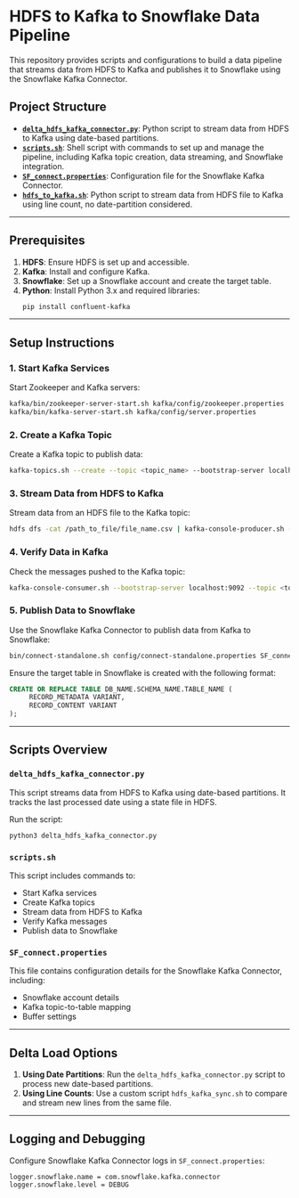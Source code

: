 # HDFS to Kafka to Snowflake Data Pipeline

This repository provides scripts and configurations to build a data pipeline that streams data from HDFS to Kafka and publishes it to Snowflake using the Snowflake Kafka Connector.

## Project Structure

- **[`delta_hdfs_kafka_connector.py`](delta_hdfs_kafka_connector.py)**: Python script to stream data from HDFS to Kafka using date-based partitions.
- **[`scripts.sh`](scripts.sh)**: Shell script with commands to set up and manage the pipeline, including Kafka topic creation, data streaming, and Snowflake integration.
- **[`SF_connect.properties`](SF_connect.properties)**: Configuration file for the Snowflake Kafka Connector.
- **[`hdfs_to_kafka.sh`](hdfs_to_kafka.sh)**: Python script to stream data from HDFS file to Kafka using line count, no date-partition considered.

---

## Prerequisites

1. **HDFS**: Ensure HDFS is set up and accessible.
2. **Kafka**: Install and configure Kafka.
3. **Snowflake**: Set up a Snowflake account and create the target table.
4. **Python**: Install Python 3.x and required libraries:
    ```bash
    pip install confluent-kafka
    ```

---

## Setup Instructions

### 1. Start Kafka Services
Start Zookeeper and Kafka servers:
```bash
kafka/bin/zookeeper-server-start.sh kafka/config/zookeeper.properties
kafka/bin/kafka-server-start.sh kafka/config/server.properties
```

### 2. Create a Kafka Topic
Create a Kafka topic to publish data:
```bash
kafka-topics.sh --create --topic <topic_name> --bootstrap-server localhost:9092 --partitions 1 --replication-factor 1
```

### 3. Stream Data from HDFS to Kafka
Stream data from an HDFS file to the Kafka topic:
```bash
hdfs dfs -cat /path_to_file/file_name.csv | kafka-console-producer.sh --broker-list localhost:9092 --topic <topic_name>
```

### 4. Verify Data in Kafka
Check the messages pushed to the Kafka topic:
```bash
kafka-console-consumer.sh --bootstrap-server localhost:9092 --topic <topic_name> --from-beginning
```

### 5. Publish Data to Snowflake
Use the Snowflake Kafka Connector to publish data from Kafka to Snowflake:
```bash
bin/connect-standalone.sh config/connect-standalone.properties SF_connect.properties
```

Ensure the target table in Snowflake is created with the following format:
```sql
CREATE OR REPLACE TABLE DB_NAME.SCHEMA_NAME.TABLE_NAME (
     RECORD_METADATA VARIANT,
     RECORD_CONTENT VARIANT
);
```

---

## Scripts Overview

### `delta_hdfs_kafka_connector.py`
This script streams data from HDFS to Kafka using date-based partitions. It tracks the last processed date using a state file in HDFS.

Run the script:
```bash
python3 delta_hdfs_kafka_connector.py
```

### `scripts.sh`
This script includes commands to:
- Start Kafka services
- Create Kafka topics
- Stream data from HDFS to Kafka
- Verify Kafka messages
- Publish data to Snowflake

### `SF_connect.properties`
This file contains configuration details for the Snowflake Kafka Connector, including:
- Snowflake account details
- Kafka topic-to-table mapping
- Buffer settings

---

## Delta Load Options

1. **Using Date Partitions**: Run the `delta_hdfs_kafka_connector.py` script to process new date-based partitions.
2. **Using Line Counts**: Use a custom script `hdfs_kafka_sync.sh` to compare and stream new lines from the same file.

---

## Logging and Debugging

Configure Snowflake Kafka Connector logs in `SF_connect.properties`:
```properties
logger.snowflake.name = com.snowflake.kafka.connector
logger.snowflake.level = DEBUG
```